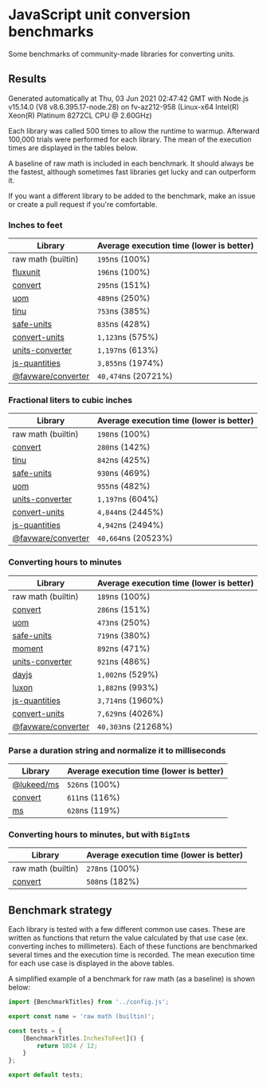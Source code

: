 # JavaScript unit conversion benchmarks

Some benchmarks of community-made libraries for converting units.

## Results

<!-- beginblock(results) -->

Generated automatically at Thu, 03 Jun 2021 02:47:42 GMT with Node.js v15.14.0 (V8 v8.6.395.17-node.28) on fv-az212-958 (Linux-x64 Intel(R) Xeon(R) Platinum 8272CL CPU @ 2.60GHz)

Each library was called 500 times to allow the runtime to warmup.
Afterward 100,000 trials were performed for each library.
The mean of the execution times are displayed in the tables below.

A baseline of raw math is included in each benchmark.
It should always be the fastest, although sometimes fast libraries get lucky and can outperform it.

If you want a different library to be added to the benchmark, make an issue or create a pull request if you're comfortable.

### Inches to feet

| Library                                                            | Average execution time (lower is better) |
| ------------------------------------------------------------------ | ---------------------------------------- |
| raw math (builtin)                                                 | `195`ns (100%)                           |
| [fluxunit](https://npmjs.com/package/fluxunit)                     | `196`ns (100%)                           |
| [convert](https://npmjs.com/package/convert)                       | `295`ns (151%)                           |
| [uom](https://npmjs.com/package/uom)                               | `489`ns (250%)                           |
| [tinu](https://npmjs.com/package/tinu)                             | `753`ns (385%)                           |
| [safe-units](https://npmjs.com/package/safe-units)                 | `835`ns (428%)                           |
| [convert-units](https://npmjs.com/package/convert-units)           | `1,123`ns (575%)                         |
| [units-converter](https://npmjs.com/package/units-converter)       | `1,197`ns (613%)                         |
| [js-quantities](https://npmjs.com/package/js-quantities)           | `3,855`ns (1974%)                        |
| [@favware/converter](https://npmjs.com/package/@favware/converter) | `40,474`ns (20721%)                      |

### Fractional liters to cubic inches

| Library                                                            | Average execution time (lower is better) |
| ------------------------------------------------------------------ | ---------------------------------------- |
| raw math (builtin)                                                 | `198`ns (100%)                           |
| [convert](https://npmjs.com/package/convert)                       | `280`ns (142%)                           |
| [tinu](https://npmjs.com/package/tinu)                             | `842`ns (425%)                           |
| [safe-units](https://npmjs.com/package/safe-units)                 | `930`ns (469%)                           |
| [uom](https://npmjs.com/package/uom)                               | `955`ns (482%)                           |
| [units-converter](https://npmjs.com/package/units-converter)       | `1,197`ns (604%)                         |
| [convert-units](https://npmjs.com/package/convert-units)           | `4,844`ns (2445%)                        |
| [js-quantities](https://npmjs.com/package/js-quantities)           | `4,942`ns (2494%)                        |
| [@favware/converter](https://npmjs.com/package/@favware/converter) | `40,664`ns (20523%)                      |

### Converting hours to minutes

| Library                                                            | Average execution time (lower is better) |
| ------------------------------------------------------------------ | ---------------------------------------- |
| raw math (builtin)                                                 | `189`ns (100%)                           |
| [convert](https://npmjs.com/package/convert)                       | `286`ns (151%)                           |
| [uom](https://npmjs.com/package/uom)                               | `473`ns (250%)                           |
| [safe-units](https://npmjs.com/package/safe-units)                 | `719`ns (380%)                           |
| [moment](https://npmjs.com/package/moment)                         | `892`ns (471%)                           |
| [units-converter](https://npmjs.com/package/units-converter)       | `921`ns (486%)                           |
| [dayjs](https://npmjs.com/package/dayjs)                           | `1,002`ns (529%)                         |
| [luxon](https://npmjs.com/package/luxon)                           | `1,882`ns (993%)                         |
| [js-quantities](https://npmjs.com/package/js-quantities)           | `3,714`ns (1960%)                        |
| [convert-units](https://npmjs.com/package/convert-units)           | `7,629`ns (4026%)                        |
| [@favware/converter](https://npmjs.com/package/@favware/converter) | `40,303`ns (21268%)                      |

### Parse a duration string and normalize it to milliseconds

| Library                                            | Average execution time (lower is better) |
| -------------------------------------------------- | ---------------------------------------- |
| [@lukeed/ms](https://npmjs.com/package/@lukeed/ms) | `526`ns (100%)                           |
| [convert](https://npmjs.com/package/convert)       | `611`ns (116%)                           |
| [ms](https://npmjs.com/package/ms)                 | `628`ns (119%)                           |

### Converting hours to minutes, but with `BigInt`s

| Library                                      | Average execution time (lower is better) |
| -------------------------------------------- | ---------------------------------------- |
| raw math (builtin)                           | `278`ns (100%)                           |
| [convert](https://npmjs.com/package/convert) | `508`ns (182%)                           |

<!-- endblock(results) -->

## Benchmark strategy

Each library is tested with a few different common use cases.
These are written as functions that return the value calculated by that use case (ex. converting inches to millimeters).
Each of these functions are benchmarked several times and the execution time is recorded.
The mean execution time for each use case is displayed in the above tables.

A simplified example of a benchmark for raw math (as a baseline) is shown below:

```js
import {BenchmarkTitles} from '../config.js';

export const name = 'raw math (builtin)';

const tests = {
	[BenchmarkTitles.InchesToFeet]() {
		return 1024 / 12;
	}
};

export default tests;
```
